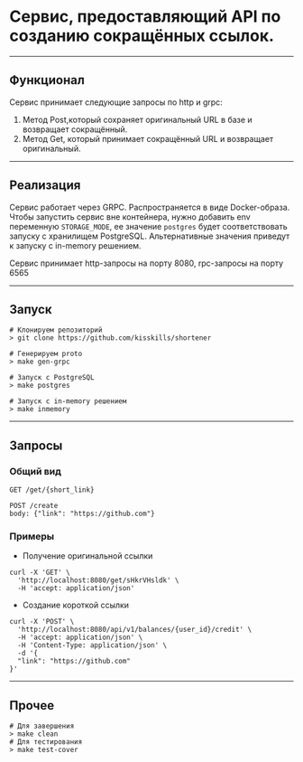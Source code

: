 # Cервис, предоставляющий API по созданию сокращённых ссылок.
___
## Функционал

Сервис принимает следующие запросы по http и grpc:
1. Метод Post,который сохраняет оригинальный URL в базе и возвращает сокращённый.
2. Метод Get, который принимает сокращённый URL и возвращает оригинальный.
___
## Реализация

Сервис работает через GRPC. Распространяется в виде Docker-образа.
Чтобы запустить сервис вне контейнера, нужно добавить env переменную `STORAGE_MODE`,
ее значение `postgres` будет соответствовать запуску с хранилищем PostgreSQL.
Альтернативные значения приведут к запуску с in-memory решением.

Сервис принимает http-запросы на порту 8080, rpc-запросы на порту 6565
___
## Запуск
```shell
# Клонируем репозиторий
> git clone https://github.com/kisskills/shortener
```
```shell
# Генерируем proto
> make gen-grpc
```
```shell
# Запуск с PostgreSQL
> make postgres
```
```shell
# Запуск с in-memory решением
> make inmemory
```
___
## Запросы
### Общий вид

`GET /get/{short_link}`
```
POST /create
body: {"link": "https://github.com"}
```

### Примеры
* Получение оригинальной ссылки
```shell
curl -X 'GET' \
  'http://localhost:8080/get/sHkrVHsldk' \
  -H 'accept: application/json'
```
* Создание короткой ссылки
```shell
curl -X 'POST' \
  'http://localhost:8080/api/v1/balances/{user_id}/credit' \
  -H 'accept: application/json' \
  -H 'Content-Type: application/json' \
  -d '{
  "link": "https://github.com"
}'
```
___
## Прочее
```shell
# Для завершения
> make clean
# Для тестирования
> make test-cover
```
